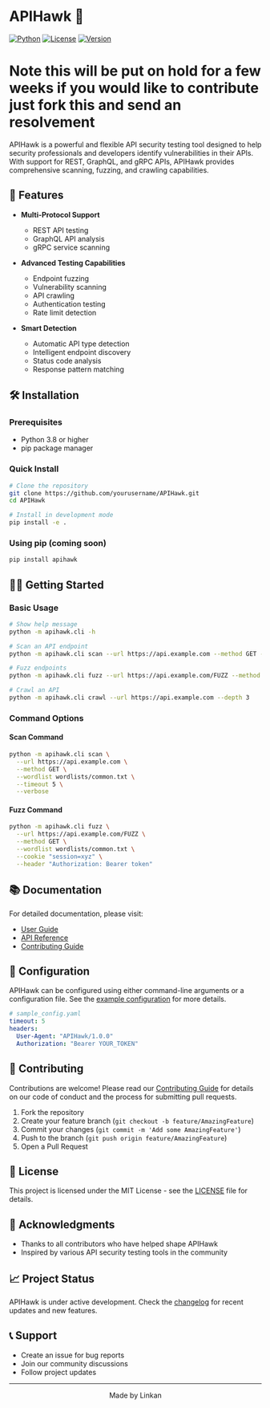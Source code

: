 # APIHawk 🦅

[![Python](https://img.shields.io/badge/Python-3.8%2B-blue.svg)](https://www.python.org/downloads/)
[![License](https://img.shields.io/badge/License-MIT-green.svg)](LICENSE)
[![Version](https://img.shields.io/badge/Version-1.0.0-orange.svg)](https://github.com/yourusername/APIHawk)


# Note this will be put on hold for a few weeks if you would like to contribute just fork this and send an resolvement

APIHawk is a powerful and flexible API security testing tool designed to help security professionals and developers identify vulnerabilities in their APIs. With support for REST, GraphQL, and gRPC APIs, APIHawk provides comprehensive scanning, fuzzing, and crawling capabilities.

## 🚀 Features

- **Multi-Protocol Support**
  - REST API testing
  - GraphQL API analysis
  - gRPC service scanning

- **Advanced Testing Capabilities**
  - Endpoint fuzzing
  - Vulnerability scanning
  - API crawling
  - Authentication testing
  - Rate limit detection

- **Smart Detection**
  - Automatic API type detection
  - Intelligent endpoint discovery
  - Status code analysis
  - Response pattern matching

## 🛠️ Installation

### Prerequisites
- Python 3.8 or higher
- pip package manager

### Quick Install
```bash
# Clone the repository
git clone https://github.com/yourusername/APIHawk.git
cd APIHawk

# Install in development mode
pip install -e .
```

### Using pip (coming soon)
```bash
pip install apihawk
```

## 🏃‍♂️ Getting Started

### Basic Usage
```bash
# Show help message
python -m apihawk.cli -h

# Scan an API endpoint
python -m apihawk.cli scan --url https://api.example.com --method GET --wordlist wordlists/common.txt

# Fuzz endpoints
python -m apihawk.cli fuzz --url https://api.example.com/FUZZ --method GET --wordlist wordlists/common.txt

# Crawl an API
python -m apihawk.cli crawl --url https://api.example.com --depth 3
```

### Command Options

#### Scan Command
```bash
python -m apihawk.cli scan \
  --url https://api.example.com \
  --method GET \
  --wordlist wordlists/common.txt \
  --timeout 5 \
  --verbose
```

#### Fuzz Command
```bash
python -m apihawk.cli fuzz \
  --url https://api.example.com/FUZZ \
  --method GET \
  --wordlist wordlists/common.txt \
  --cookie "session=xyz" \
  --header "Authorization: Bearer token"
```

## 📚 Documentation

For detailed documentation, please visit:
- [User Guide](docs/user_guide.md)
- [API Reference](docs/api_reference.md)
- [Contributing Guide](docs/contributing.md)

## 🔧 Configuration

APIHawk can be configured using either command-line arguments or a configuration file. See the [example configuration](examples/sample_config.yaml) for more details.

```yaml
# sample_config.yaml
timeout: 5
headers:
  User-Agent: "APIHawk/1.0.0"
  Authorization: "Bearer YOUR_TOKEN"
```

## 🤝 Contributing

Contributions are welcome! Please read our [Contributing Guide](docs/contributing.md) for details on our code of conduct and the process for submitting pull requests.

1. Fork the repository
2. Create your feature branch (`git checkout -b feature/AmazingFeature`)
3. Commit your changes (`git commit -m 'Add some AmazingFeature'`)
4. Push to the branch (`git push origin feature/AmazingFeature`)
5. Open a Pull Request

## 📝 License

This project is licensed under the MIT License - see the [LICENSE](LICENSE) file for details.

## 🙏 Acknowledgments

- Thanks to all contributors who have helped shape APIHawk
- Inspired by various API security testing tools in the community

## 📈 Project Status

APIHawk is under active development. Check the [changelog](docs/changelog.md) for recent updates and new features.

## 📞 Support

- Create an issue for bug reports
- Join our community discussions
- Follow project updates

---

<p align="center">Made by Linkan</p>
